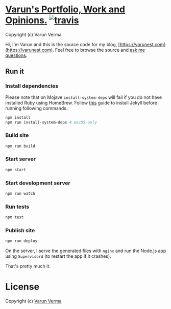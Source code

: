 # [Varun's Portfolio, Work and Opinions.](https://varunest.com) [![travis][travis-image]][travis-url]
[travis-image]: https://img.shields.io/travis/varunest/varunest.com/master.svg?style=flat
[travis-url]: https://travis-ci.org/varunest/varunest.com

Copyright (c) Varun Verma

Hi, I'm Varun and this is the source code for my blog, [https://varunest.com](https://varunest.com). Feel free to browse the source and [ask me questions](https://twitter.com/varunest).

## Run it

### Install dependencies
Please note that on Mojave `install-system-deps` will fail if you do not have installed Ruby using HomeBrew. Follow [this](https://desiredpersona.com/install-jekyll-on-macos/) guide to install Jekyll before running following commands.

```bash
npm install
npm run install-system-deps # macOS only
```

### Build site

```bash
npm run build
```

### Start server

```bash
npm start
```

### Start development server

```bash
npm run watch
```

### Run tests

```bash
npm test
```

### Publish site

```bash
npm run deploy
```

On the server, I serve the generated files with `nginx` and run the Node.js app using `Supervisord` (to restart the app if it crashes).

That's pretty much it.

# License

Copyright (c) [Varun Verma](https://varunest.com/)
